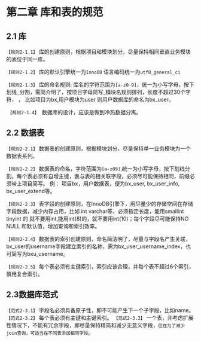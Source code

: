 第二章  库和表的规范
====

2.1 库
----
  `【规则2-1.1】` 库的创建原则，根据项目和模块划分，尽量保持相同垂直业务模块的表位于同一库。
  
  `【规则2-1.2】`  库的默认引擎统一为`InnoDB` 语言编码统一为`utf8_general_ci`
  
  `【规则2-1.3】` 库的命名规则:
库名的字符范围为`[a-z0-9]`，统一为小写字母，按下划线`_`分割，需简介明了，按项目字母简写_模块名规则排列，长度不超过30个字符， ， 比如项目为bx,用户模块为user 则用户数据库的命名为bx_user。
  
  `【规则2-1.4】`  数据库的设计，应该是做到冷热数据分离。

2.2 数据表
----

`【规则2-2.1】` 数据表的创建原则，根据模块划分，尽量保持单一业务模块为一个数据表系列。

`【规则2-2.2】` 数据表的命名，字符范围为`[a-z09]`,统一为小写字母，按下划线分割。每个表必须有自增主键，表与表的相关联字段，必须尽可能保持相同，前缀必须带上项目简写。
例：
项目bx，用户数据表，便为bx_user, bx_user_info, bx_user_extend等。

`【规则2-2.3】` 表字段的创建原则，在InnoDB引擎下，用尽量少的存储空间在存储字段数据，减少内存占用，比如 int varchar等，必须指定长度，能用smallint tinyint 的 就不要用int,能用int(8)的，就不要用int(10)；每个字段尽可能保持NO NULL 和默认值，增加查询和索引效率。

`【规则2-2.4】` 数据表的索引创建原则，命名简洁明了，尽量与字段名产生关联，bx_user的username字段建立索引的名称，需为bx_user_username_index，也可简写为bxu_username。

`【规则2-2.5】` 每个表必须有主键索引，索引应该合理，并每个表不超过6个索引，慎用复合索引。


2.3数据库范式
----
`【范式2-3.1】` 字段名必须具备原子性，即不可能产生下一个子字段，比如name。
`【范式2-3.2】` 每个表必须有主键和主键索引。
`【范式2-3.3】` 一个表，非考虑扩展性情况下，不能有冗余字段，即尽量保持精简和减少无意义字段，`但在为了减少join查询，可适当在不同表添加相同字段`。











